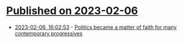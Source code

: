 # [Published on 2023-02-06](index.md)

* [2023-02-06, 16:02:53](https://news.ycombinator.com/item?id=34679364) - [Politics became a matter of faith for many contemporary progressives](https://www.liberalpatriot.com/p/losing-our-religion)
